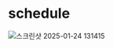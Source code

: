 # schedule
![스크린샷 2025-01-24 131415](https://github.com/user-attachments/assets/26554e7e-34c1-4998-b7f0-76957e8cfc53)
